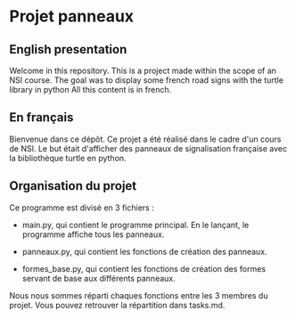 # Projet panneaux

## English presentation
Welcome in this repository.
This is a project made within the scope of an NSI course.
The goal was to display some french road signs with the turtle library in python
All this content is in french.

## En français
Bienvenue dans ce dépôt.
Ce projet a été réalisé dans le cadre d'un cours de NSI.
Le but était d'afficher des panneaux de signalisation française avec la bibliothèque turtle en python.

## Organisation du projet
Ce programme est divisé en 3 fichiers :
- main.py, qui contient le programme principal. En le lançant, le programme affiche tous les panneaux.

- panneaux.py, qui contient les fonctions de création des panneaux.

- formes_base.py, qui contient les fonctions de création des formes servant de base aux différents panneaux.

Nous nous sommes réparti chaques fonctions entre les 3 membres du projet.
Vous pouvez retrouver la répartition dans tasks.md.